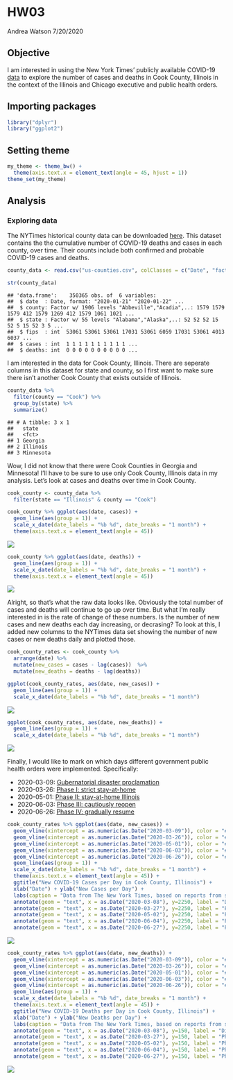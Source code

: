 HW03
================
Andrea Watson
7/20/2020

## Objective

I am interested in using the New York Times’ publicly available COVID-19
[data](https://github.com/nytimes/covid-19-data/tree/b229258ee82e415b33abde8c26fedd57ee48509a)
to explore the number of cases and deaths in Cook County, Illinois in
the context of the Illinois and Chicago executive and public health
orders.

## Importing packages

``` r
library("dplyr")
library("ggplot2")
```

## Setting theme

``` r
my_theme <- theme_bw() + 
  theme(axis.text.x = element_text(angle = 45, hjust = 1))
theme_set(my_theme)
```

## Analysis

### Exploring data

The NYTimes historical county data can be downloaded
[here](https://github.com/nytimes/covid-19-data/blob/b229258ee82e415b33abde8c26fedd57ee48509a/us-counties.csv).
This dataset contains the the cumulative number of COVID-19 deaths and
cases in each county, over time. Their counts include both confirmed and
probable COVID-19 cases and deaths.

``` r
county_data <- read.csv("us-counties.csv", colClasses = c("Date", "factor", "factor", "integer", "integer", "integer"))

str(county_data)
```

    ## 'data.frame':    350365 obs. of  6 variables:
    ##  $ date  : Date, format: "2020-01-21" "2020-01-22" ...
    ##  $ county: Factor w/ 1906 levels "Abbeville","Acadia",..: 1579 1579 1579 412 1579 1269 412 1579 1061 1021 ...
    ##  $ state : Factor w/ 55 levels "Alabama","Alaska",..: 52 52 52 15 52 5 15 52 3 5 ...
    ##  $ fips  : int  53061 53061 53061 17031 53061 6059 17031 53061 4013 6037 ...
    ##  $ cases : int  1 1 1 1 1 1 1 1 1 1 ...
    ##  $ deaths: int  0 0 0 0 0 0 0 0 0 0 ...

I am interested in the data for Cook County, Illinois. There are
seperate columns in this dataset for state and county, so I first want
to make sure there isn’t another Cook County that exists outside of
Illinois.

``` r
county_data %>% 
  filter(county == "Cook") %>% 
  group_by(state) %>% 
  summarize()
```

    ## # A tibble: 3 x 1
    ##   state    
    ##   <fct>    
    ## 1 Georgia  
    ## 2 Illinois 
    ## 3 Minnesota

Wow, I did not know that there were Cook Counties in Georgia and
Minnesota\! I’ll have to be sure to use only Cook County, Illinois data
in my analysis. Let’s look at cases and deaths over time in Cook County.

``` r
cook_county <- county_data %>%
  filter(state == "Illinois" & county == "Cook")

cook_county %>% ggplot(aes(date, cases)) +
  geom_line(aes(group = 1)) +
  scale_x_date(date_labels = "%b %d", date_breaks = "1 month") +
  theme(axis.text.x = element_text(angle = 45))
```

![](HW03-code_files/figure-gfm/cook%20county%20cases%20and%20deaths-1.png)<!-- -->

``` r
cook_county %>% ggplot(aes(date, deaths)) +
  geom_line(aes(group = 1)) +
  scale_x_date(date_labels = "%b %d", date_breaks = "1 month") +
  theme(axis.text.x = element_text(angle = 45))
```

![](HW03-code_files/figure-gfm/cook%20county%20cases%20and%20deaths-2.png)<!-- -->

Alright, so that’s what the raw data looks like. Obviously the total
number of cases and deaths will continue to go up over time. But what
I’m really interested in is the rate of change of these numbers. Is
the number of new cases and new deaths each day increasing, or
decrasing? To look at this, I added new columns to the NYTimes data set
showing the number of new cases or new deaths daily and plotted those.

``` r
cook_county_rates <- cook_county %>%
  arrange(date) %>%
  mutate(new_cases = cases - lag(cases))  %>%
  mutate(new_deaths = deaths - lag(deaths))

ggplot(cook_county_rates, aes(date, new_cases)) +
  geom_line(aes(group = 1)) +
  scale_x_date(date_labels = "%b %d", date_breaks = "1 month")
```

![](HW03-code_files/figure-gfm/add%20rate%20columns-1.png)<!-- -->

``` r
ggplot(cook_county_rates, aes(date, new_deaths)) +
  geom_line(aes(group = 1)) +
  scale_x_date(date_labels = "%b %d", date_breaks = "1 month")
```

![](HW03-code_files/figure-gfm/add%20rate%20columns-2.png)<!-- -->

Finally, I would like to mark on which days different government public
health orders were implemented. Specifically:

  - 2020-03-09: [Gubernatorial disaster
    proclamation](https://www2.illinois.gov/sites/gov/Documents/CoronavirusDisasterProc-3-12-2020.pdf)
  - 2020-03-26: [Phase I: strict
    stay-at-home](https://www.chicago.gov/content/dam/city/sites/covid/Lakeshore%20Parks%20Ban%20Order%203.26.20.pdf)
  - 2020-05-01: [Phase II: stay-at-home
    Illinois](https://www.nbcchicago.com/news/coronavirus/illinois-is-already-in-phase-2-of-reopening-heres-when-phase-3-could-begin/2267532/)
  - 2020-06-03: [Phase III: cautiously
    reopen](https://www.chicago.gov/content/dam/city/depts/cdph/HealthProtectionandResponse/FINAL%20CDPH%20Order%202020-9%20-%20Cautiously%20Reopen.pdf)
  - 2020-06-26: [Phase IV: gradually
    resume](https://www.chicago.gov/content/dam/city/sites/covid/health-orders/FINAL%20CDPH%20Order%202020-9%20-%20Cautiously%20Reopen%206-26-2020V6.pdf)

<!-- end list -->

``` r
cook_county_rates %>% ggplot(aes(date, new_cases)) +
  geom_vline(xintercept = as.numeric(as.Date("2020-03-09")), color = "#00BFC4", size=1) +
  geom_vline(xintercept = as.numeric(as.Date("2020-03-26")), color = "#00BFC4", size=1) +
  geom_vline(xintercept = as.numeric(as.Date("2020-05-01")), color = "#00BFC4", size=1) +
  geom_vline(xintercept = as.numeric(as.Date("2020-06-03")), color = "#00BFC4", size=1) +
  geom_vline(xintercept = as.numeric(as.Date("2020-06-26")), color = "#00BFC4", size=1) +
  geom_line(aes(group = 1)) +
  scale_x_date(date_labels = "%b %d", date_breaks = "1 month") +
  theme(axis.text.x = element_text(angle = 45)) +
  ggtitle("New COVID-19 Cases per Day in Cook County, Illinois") +
  xlab("Date") + ylab("New Cases per Day") +
  labs(caption = "Data from The New York Times, based on reports from state and local health agencies.") +
  annotate(geom = "text", x = as.Date("2020-03-08"), y=2250, label = "Disaster\nProclamation", size = 3, hjust = 1) +
  annotate(geom = "text", x = as.Date("2020-03-27"), y=2250, label = "Phase I", size = 3, hjust = 0) +
  annotate(geom = "text", x = as.Date("2020-05-02"), y=2250, label = "Phase II", size = 3, hjust = 0) +
  annotate(geom = "text", x = as.Date("2020-06-04"), y=2250, label = "Phase III", size = 3, hjust = 0) +
  annotate(geom = "text", x = as.Date("2020-06-27"), y=2250, label = "Phase IV", size = 3, hjust = 0)
```

![](HW03-code_files/figure-gfm/include%20phase%20info-1.png)<!-- -->

``` r
cook_county_rates %>% ggplot(aes(date, new_deaths)) +
  geom_vline(xintercept = as.numeric(as.Date("2020-03-09")), color = "#00BFC4", size=1) +
  geom_vline(xintercept = as.numeric(as.Date("2020-03-26")), color = "#00BFC4", size=1) +
  geom_vline(xintercept = as.numeric(as.Date("2020-05-01")), color = "#00BFC4", size=1) +
  geom_vline(xintercept = as.numeric(as.Date("2020-06-03")), color = "#00BFC4", size=1) +
  geom_vline(xintercept = as.numeric(as.Date("2020-06-26")), color = "#00BFC4", size=1) +
  geom_line(aes(group = 1)) +
  scale_x_date(date_labels = "%b %d", date_breaks = "1 month") +
  theme(axis.text.x = element_text(angle = 45)) +
  ggtitle("New COVID-19 Deaths per Day in Cook County, Illinois") +
  xlab("Date") + ylab("New Deaths per Day") +
  labs(caption = "Data from The New York Times, based on reports from state and local health agencies.") +
  annotate(geom = "text", x = as.Date("2020-03-08"), y=150, label = "Disaster\nProclamation", size = 3, hjust = 1) +
  annotate(geom = "text", x = as.Date("2020-03-27"), y=150, label = "Phase I", size = 3, hjust = 0) +
  annotate(geom = "text", x = as.Date("2020-05-02"), y=150, label = "Phase II", size = 3, hjust = 0) +
  annotate(geom = "text", x = as.Date("2020-06-04"), y=150, label = "Phase III", size = 3, hjust = 0) +
  annotate(geom = "text", x = as.Date("2020-06-27"), y=150, label = "Phase IV", size = 3, hjust = 0)
```

![](HW03-code_files/figure-gfm/include%20phase%20info-2.png)<!-- -->
